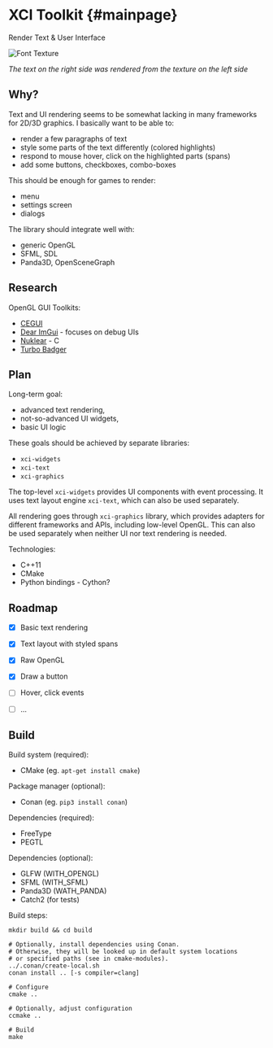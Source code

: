 XCI Toolkit {#mainpage}
===========
Render Text & User Interface

![Font Texture](http://xci.cz/toolkit/img/xci-text.png)

*The text on the right side was rendered from the texture on the left side*


Why?
----

Text and UI rendering seems to be somewhat lacking in many frameworks
for 2D/3D graphics. I basically want to be able to:

- render a few paragraphs of text
- style some parts of the text differently (colored highlights)
- respond to mouse hover, click on the highlighted parts (spans)
- add some buttons, checkboxes, combo-boxes

This should be enough for games to render:

- menu
- settings screen
- dialogs

The library should integrate well with:

- generic OpenGL
- SFML, SDL
- Panda3D, OpenSceneGraph


Research 
--------

OpenGL GUI Toolkits:

- [CEGUI](http://cegui.org.uk/)
- [Dear ImGui](https://github.com/ocornut/imgui) - focuses on debug UIs
- [Nuklear](https://github.com/vurtun/nuklear) - C
- [Turbo Badger](https://github.com/fruxo/turbobadger)


Plan
----

Long-term goal:

- advanced text rendering,
- not-so-advanced UI widgets,
- basic UI logic

These goals should be achieved by separate libraries:

- `xci-widgets`
- `xci-text`
- `xci-graphics`

The top-level `xci-widgets` provides UI components with event processing.
It uses text layout engine `xci-text`, which can also be used separately.

All rendering goes through `xci-graphics` library, which provides
adapters for different frameworks and APIs, including low-level OpenGL.
This can also be used separately when neither UI nor text rendering is needed.

Technologies:

- C++11
- CMake
- Python bindings - Cython?


Roadmap
-------

- [x] Basic text rendering
- [x] Text layout with styled spans
- [x] Raw OpenGL
- [x] Draw a button
- [ ] Hover, click events
- [ ] ...


Build
-----

Build system (required):
- CMake (eg. `apt-get install cmake`)

Package manager (optional):
- Conan (eg. `pip3 install conan`)

Dependencies (required):
- FreeType
- PEGTL

Dependencies (optional):
- GLFW (WITH_OPENGL)
- SFML (WITH_SFML)
- Panda3D (WATH_PANDA)
- Catch2 (for tests)

Build steps:

    mkdir build && cd build
    
    # Optionally, install dependencies using Conan.
    # Otherwise, they will be looked up in default system locations
    # or specified paths (see in cmake-modules).
    ../.conan/create-local.sh
    conan install .. [-s compiler=clang]
    
    # Configure
    cmake ..
    
    # Optionally, adjust configuration
    ccmake ..
    
    # Build
    make
